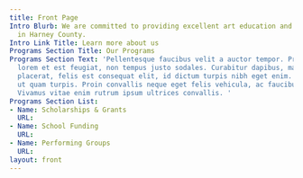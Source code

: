 ```yaml
---
title: Front Page
Intro Blurb: We are committed to providing excellent art education and art experiences
  in Harney County.
Intro Link Title: Learn more about us
Programs Section Title: Our Programs
Programs Section Text: 'Pellentesque faucibus velit a auctor tempor. Proin tristique
  lorem et est feugiat, non tempus justo sodales. Curabitur dapibus, mauris sed dapibus
  placerat, felis est consequat elit, id dictum turpis nibh eget enim. Vestibulum
  ut quam turpis. Proin convallis neque eget felis vehicula, ac faucibus augue aliquam.
  Vivamus vitae enim rutrum ipsum ultrices convallis. '
Programs Section List:
- Name: Scholarships & Grants
  URL:
- Name: School Funding
  URL:
- Name: Performing Groups
  URL:
layout: front
---
```

